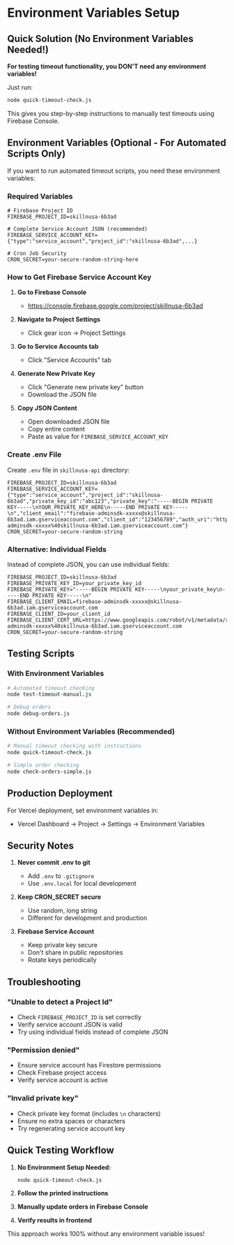 # Environment Variables Setup

## Quick Solution (No Environment Variables Needed!)

**For testing timeout functionality, you DON'T need any environment variables!**

Just run:
```bash
node quick-timeout-check.js
```

This gives you step-by-step instructions to manually test timeouts using Firebase Console.

## Environment Variables (Optional - For Automated Scripts Only)

If you want to run automated timeout scripts, you need these environment variables:

### Required Variables

```env
# Firebase Project ID
FIREBASE_PROJECT_ID=skillnusa-6b3ad

# Complete Service Account JSON (recommended)
FIREBASE_SERVICE_ACCOUNT_KEY={"type":"service_account","project_id":"skillnusa-6b3ad",...}

# Cron Job Security
CRON_SECRET=your-secure-random-string-here
```

### How to Get Firebase Service Account Key

1. **Go to Firebase Console**
   - https://console.firebase.google.com/project/skillnusa-6b3ad

2. **Navigate to Project Settings**
   - Click gear icon → Project Settings

3. **Go to Service Accounts tab**
   - Click "Service Accounts" tab

4. **Generate New Private Key**
   - Click "Generate new private key" button
   - Download the JSON file

5. **Copy JSON Content**
   - Open downloaded JSON file
   - Copy entire content
   - Paste as value for `FIREBASE_SERVICE_ACCOUNT_KEY`

### Create .env File

Create `.env` file in `skillnusa-api` directory:

```env
FIREBASE_PROJECT_ID=skillnusa-6b3ad
FIREBASE_SERVICE_ACCOUNT_KEY={"type":"service_account","project_id":"skillnusa-6b3ad","private_key_id":"abc123","private_key":"-----BEGIN PRIVATE KEY-----\nYOUR_PRIVATE_KEY_HERE\n-----END PRIVATE KEY-----\n","client_email":"firebase-adminsdk-xxxxx@skillnusa-6b3ad.iam.gserviceaccount.com","client_id":"123456789","auth_uri":"https://accounts.google.com/o/oauth2/auth","token_uri":"https://oauth2.googleapis.com/token","auth_provider_x509_cert_url":"https://www.googleapis.com/oauth2/v1/certs","client_x509_cert_url":"https://www.googleapis.com/robot/v1/metadata/x509/firebase-adminsdk-xxxxx%40skillnusa-6b3ad.iam.gserviceaccount.com"}
CRON_SECRET=your-secure-random-string
```

### Alternative: Individual Fields

Instead of complete JSON, you can use individual fields:

```env
FIREBASE_PROJECT_ID=skillnusa-6b3ad
FIREBASE_PRIVATE_KEY_ID=your_private_key_id
FIREBASE_PRIVATE_KEY="-----BEGIN PRIVATE KEY-----\nyour_private_key\n-----END PRIVATE KEY-----\n"
FIREBASE_CLIENT_EMAIL=firebase-adminsdk-xxxxx@skillnusa-6b3ad.iam.gserviceaccount.com
FIREBASE_CLIENT_ID=your_client_id
FIREBASE_CLIENT_CERT_URL=https://www.googleapis.com/robot/v1/metadata/x509/firebase-adminsdk-xxxxx%40skillnusa-6b3ad.iam.gserviceaccount.com
CRON_SECRET=your-secure-random-string
```

## Testing Scripts

### With Environment Variables
```bash
# Automated timeout checking
node test-timeout-manual.js

# Debug orders
node debug-orders.js
```

### Without Environment Variables (Recommended)
```bash
# Manual timeout checking with instructions
node quick-timeout-check.js

# Simple order checking
node check-orders-simple.js
```

## Production Deployment

For Vercel deployment, set environment variables in:
- Vercel Dashboard → Project → Settings → Environment Variables

## Security Notes

1. **Never commit .env to git**
   - Add `.env` to `.gitignore`
   - Use `.env.local` for local development

2. **Keep CRON_SECRET secure**
   - Use random, long string
   - Different for development and production

3. **Firebase Service Account**
   - Keep private key secure
   - Don't share in public repositories
   - Rotate keys periodically

## Troubleshooting

### "Unable to detect a Project Id"
- Check `FIREBASE_PROJECT_ID` is set correctly
- Verify service account JSON is valid
- Try using individual fields instead of complete JSON

### "Permission denied"
- Ensure service account has Firestore permissions
- Check Firebase project access
- Verify service account is active

### "Invalid private key"
- Check private key format (includes `\n` characters)
- Ensure no extra spaces or characters
- Try regenerating service account key

## Quick Testing Workflow

1. **No Environment Setup Needed:**
   ```bash
   node quick-timeout-check.js
   ```

2. **Follow the printed instructions**

3. **Manually update orders in Firebase Console**

4. **Verify results in frontend**

This approach works 100% without any environment variable issues! 